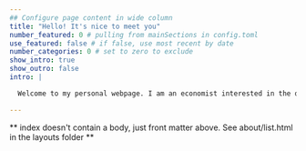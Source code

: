 ```yaml
---
## Configure page content in wide column
title: "Hello! It's nice to meet you"
number_featured: 0 # pulling from mainSections in config.toml
use_featured: false # if false, use most recent by date
number_categories: 0 # set to zero to exclude
show_intro: true
show_outro: false
intro: |

  Welcome to my personal webpage. I am an economist interested in the dynamics and drivers of inequality and social stratification, informality and the livelihoods crisis. Also interested in data, plants and food!

---
```


** index doesn't contain a body, just front matter above.
See about/list.html in the layouts folder **